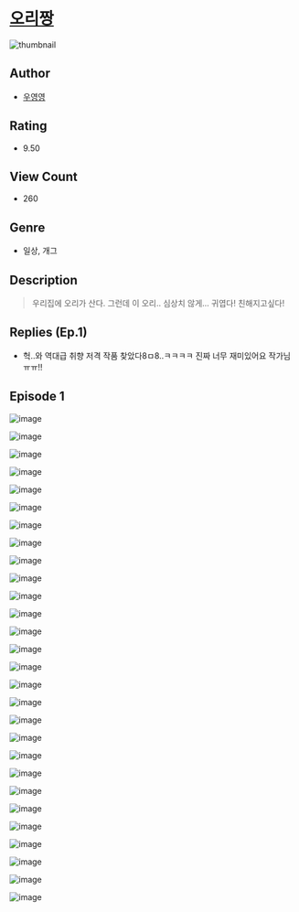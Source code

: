 # [오리짱](https://comic.naver.com/challenge/list?titleId=810609)
![thumbnail](https://image-comic.pstatic.net/user_contents_data/challenge_comic/2023/05/24/333218/upload_4050482335146456888_480x623.jpeg)

## Author
- [우영영](https://comic.naver.com/artistTitle?id=333218)

## Rating
- 9.50

## View Count
- 260

## Genre
- 일상, 개그

## Description
> 우리집에 오리가 산다. 그런데 이 오리.. 심상치 않게... 귀엽다! 친해지고싶다!

## Replies (Ep.1)
- 헉..와 역대급 취향 저격 작품 찾았다8ㅁ8..ㅋㅋㅋㅋ 진짜 너무 재미있어요 작가님ㅠㅠ!!

## Episode 1
![image](https://image-comic.pstatic.net/user_contents_data/challenge_comic/2023/05/24/333218/upload_4121696603779642933.jpeg)

![image](https://image-comic.pstatic.net/user_contents_data/challenge_comic/2023/05/24/333218/upload_3846979199799930981.jpeg)

![image](https://image-comic.pstatic.net/user_contents_data/challenge_comic/2023/05/24/333218/upload_3702914589258965298.jpeg)

![image](https://image-comic.pstatic.net/user_contents_data/challenge_comic/2023/05/24/333218/upload_3690247124365239609.jpeg)

![image](https://image-comic.pstatic.net/user_contents_data/challenge_comic/2023/05/24/333218/upload_7306077067453751600.jpeg)

![image](https://image-comic.pstatic.net/user_contents_data/challenge_comic/2023/05/25/333218/upload_3977581398540759097.jpeg)

![image](https://image-comic.pstatic.net/user_contents_data/challenge_comic/2023/05/24/333218/upload_7149799975893033267.jpeg)

![image](https://image-comic.pstatic.net/user_contents_data/challenge_comic/2023/05/24/333218/upload_3688511185224808505.jpeg)

![image](https://image-comic.pstatic.net/user_contents_data/challenge_comic/2023/05/24/333218/upload_3834028073841877605.jpeg)

![image](https://image-comic.pstatic.net/user_contents_data/challenge_comic/2023/05/24/333218/upload_3834361230076044385.jpeg)

![image](https://image-comic.pstatic.net/user_contents_data/challenge_comic/2023/05/24/333218/upload_7220505162022334564.jpeg)

![image](https://image-comic.pstatic.net/user_contents_data/challenge_comic/2023/05/24/333218/upload_3558514644851516982.jpeg)

![image](https://image-comic.pstatic.net/user_contents_data/challenge_comic/2023/05/24/333218/upload_3689633596894176102.jpeg)

![image](https://image-comic.pstatic.net/user_contents_data/challenge_comic/2023/05/24/333218/upload_3919597554076430435.jpeg)

![image](https://image-comic.pstatic.net/user_contents_data/challenge_comic/2023/05/24/333218/upload_7365975158947132774.jpeg)

![image](https://image-comic.pstatic.net/user_contents_data/challenge_comic/2023/05/24/333218/upload_7004565691188850996.jpeg)

![image](https://image-comic.pstatic.net/user_contents_data/challenge_comic/2023/05/24/333218/upload_7077178358143070512.jpeg)

![image](https://image-comic.pstatic.net/user_contents_data/challenge_comic/2023/05/24/333218/upload_3774634654598247217.jpeg)

![image](https://image-comic.pstatic.net/user_contents_data/challenge_comic/2023/05/24/333218/upload_3990810739542079544.jpeg)

![image](https://image-comic.pstatic.net/user_contents_data/challenge_comic/2023/05/24/333218/upload_4063144500866069605.jpeg)

![image](https://image-comic.pstatic.net/user_contents_data/challenge_comic/2023/05/24/333218/upload_7365130544233134436.jpeg)

![image](https://image-comic.pstatic.net/user_contents_data/challenge_comic/2023/05/24/333218/upload_7293916279838499888.jpeg)

![image](https://image-comic.pstatic.net/user_contents_data/challenge_comic/2023/05/24/333218/upload_3762253252565480757.jpeg)

![image](https://image-comic.pstatic.net/user_contents_data/challenge_comic/2023/05/24/333218/upload_4135539455173419319.jpeg)

![image](https://image-comic.pstatic.net/user_contents_data/challenge_comic/2023/05/24/333218/upload_3990578915276318310.jpeg)

![image](https://image-comic.pstatic.net/user_contents_data/challenge_comic/2023/05/24/333218/upload_3703420356803377463.jpeg)

![image](https://image-comic.pstatic.net/user_contents_data/challenge_comic/2023/05/24/333218/upload_3775767349176721969.jpeg)

![image](https://image-comic.pstatic.net/user_contents_data/challenge_comic/2023/05/24/333218/upload_3702913700180736054.jpeg)
